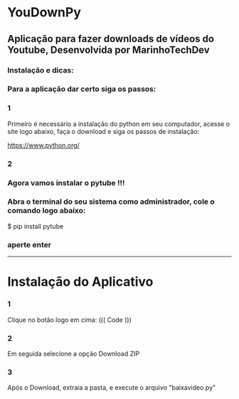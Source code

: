 # YouDownPy
## Aplicação para fazer downloads de vídeos do Youtube, Desenvolvida por MarinhoTechDev

 ### Instalação e dicas:


 ### Para a aplicação dar certo siga os passos: 

 ### 1 
 Primeiro é necessário a instalação do python em seu computador, acesse o site logo abaixo, faça o download e siga os passos de instalação:

  https://www.python.org/

  ### 2 

  ### Agora vamos instalar o pytube !!!

  ### Abra o terminal do seu sistema como administrador, cole o comando logo abaixo: 


$ pip install pytube


### aperte enter 

--------------------------------------------------------

# Instalação do Aplicativo 


### 1

Clique no botão logo em cima:  ((( Code )))

### 2

Em seguida selecione a opção Download ZIP 

### 3 

Após o Download, extraia a pasta, e execute o arquivo "baixavideo.py"






  
